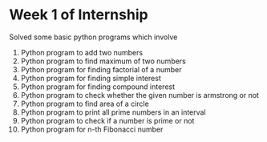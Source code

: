 <h1> Week 1 of Internship </h1>
<p> Solved some basic python programs which involve 
  <ol>
    <li> Python program to add two numbers</li>
    <li> Python program to find maximum of two numbers </li>
    <li> Python program for finding factorial of a number </li>
    <li> Python program for finding simple interest</li>
    <li> Python program for finding compound interest</li>
    <li> Python program to check whether the given number is armstrong or not </li>
    <li> Python program to find area of a circle </li>
    <li> Python program to print all prime numbers in an interval</li>
    <li> Python program to check if a number is prime or not</li>
    <li> Python program for n-th Fibonacci number </li>
  </ol>
</p>
